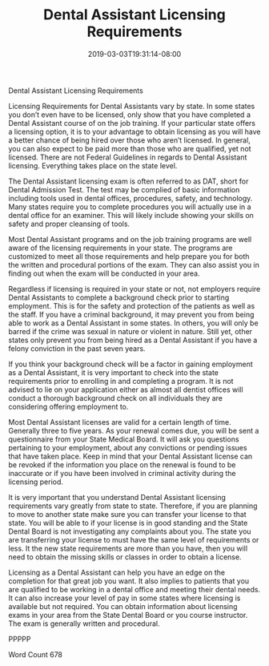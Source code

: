 ﻿---
title: "Dental Assistant Licensing Requirements"
date: 2019-03-03T19:31:14-08:00
description: "Text Tips for Web Success"
featured_image: "/images/Text.jpg"
tags: ["Text"]
---

Dental Assistant Licensing Requirements

Licensing Requirements for Dental Assistants vary by state. In some states you don’t even have to be licensed, only show that you have completed a Dental Assistant course of on the job training. If your particular state offers a licensing option, it is to your advantage to obtain licensing as you will have a better chance of being hired over those who aren’t licensed. In general, you can also expect to be paid more than those who are qualified, yet not licensed. There are not Federal Guidelines in regards to Dental Assistant licensing. Everything takes place on the state level. 

The Dental Assistant licensing exam is often referred to as DAT, short for Dental Admission Test. The test may be complied of basic information including tools used in dental offices, procedures, safety, and technology. Many states require you to complete procedures you will actually use in a dental office for an examiner. This will likely include showing your skills on safety and proper cleansing of tools. 

Most Dental Assistant programs and on the job training programs are well aware of the licensing requirements in your state. The programs are customized to meet all those requirements and help prepare you for both the written and procedural portions of the exam. They can also assist you in finding out when the exam will be conducted in your area. 

Regardless if licensing is required in your state or not, not employers require Dental Assistants to complete a background check prior to starting employment. This is for the safety and protection of the patients as well as the staff. If you have a criminal background, it may prevent you from being able to work as a Dental Assistant in some states. In others, you will only be barred if the crime was sexual in nature or violent in nature. Still yet, other states only prevent you from being hired as a Dental Assistant if you have a felony conviction in the past seven years.

If you think your background check will be a factor in gaining employment as a Dental Assistant, it is very important to check into the state requirements prior to enrolling in and completing a program. It is not advised to lie on your application either as almost all dentist offices will conduct a thorough background check on all individuals they are considering offering employment to. 

Most Dental Assistant licenses are valid for a certain length of time. Generally three to five years. As your renewal comes due, you will be sent a questionnaire from your State Medical Board. It will ask you questions pertaining to your employment, about any convictions or pending issues that have taken place. Keep in mind that your Dental Assistant license can be revoked if the information you place on the renewal is found to be inaccurate or if you have been involved in criminal activity during the licensing period. 

It is very important that you understand Dental Assistant licensing requirements vary greatly from state to state. Therefore, if you are planning to move to another state make sure you can transfer your license to that state. You will be able to if your license is in good standing and the State Dental Board is not investigating any complaints about you. The state you are transferring your license to must have the same level of requirements or less. It the new state requirements are more than you have, then you will need to obtain the missing skills or classes in order to obtain a license. 

Licensing as a Dental Assistant can help you have an edge on the completion for that great job you want. It also implies to patients that you are qualified to be working in a dental office and meeting their dental needs. It can also increase your level of pay in some states where licensing is available but not required. You can obtain information about licensing exams in your area from the State Dental Board or you course instructor. The exam is generally written and procedural. 

PPPPP

Word Count 678







